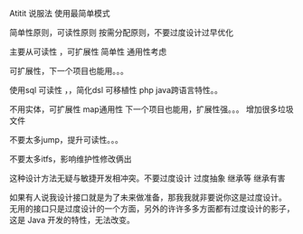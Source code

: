 Atitit 说服法 使用最简单模式

简单性原则，可读性原则
按需分配原则，不要过度设计过早优化

主要从可读性 ，可扩展性  简单性 通用性考虑

可扩展性，下一个项目也能用。。。



使用sql 
可读性  ，，简化dsl
 可移植性 php java跨语言特性。。

不用实体，可扩展性 map通用性
下一个项目也能用，扩展性强。。。
增加很多垃圾文件


不要太多jump，提升可读性。。。


不要太多itfs，影响维护性修改俩出

这种设计方法无疑与敏捷开发相冲突。不要过度设计 过度抽象 继承等
继承有害

如果有人说我设计接口就是为了未来做准备，那我我就非要说你这是过度设计。
无用的接口只是过度设计的一个方面，另外的许许多多方面都有过度设计的影子，这是 Java 开发的特性，无法改变。

